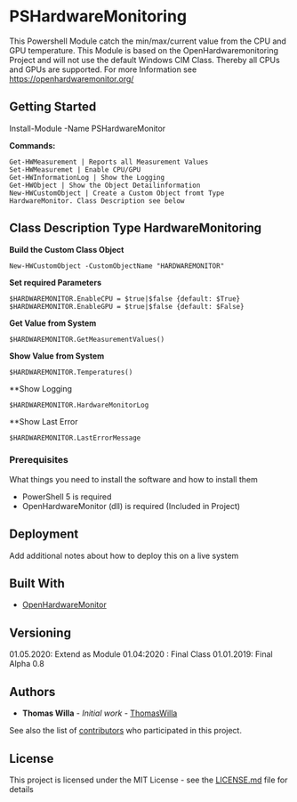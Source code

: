 # PSHardwareMonitoring

This Powershell Module catch the min/max/current value from the CPU and GPU temperature. This Module is based on the OpenHardwaremonitoring Project and will not use the default Windows CIM Class. Thereby all CPUs and GPUs are supported. For more Information see https://openhardwaremonitor.org/

## Getting Started

Install-Module -Name PSHardwareMonitor

**Commands:**
```
Get-HWMeasurement | Reports all Measurement Values
Set-HWMeasuremet | Enable CPU/GPU
Get-HWInformationLog | Show the Logging
Get-HWObject | Show the Object Detailinformation
New-HWCustomObject | Create a Custom Object fromt Type HardwareMonitor. Class Description see below
```

## Class Description Type HardwareMonitoring


**Build the Custom Class Object**
```
New-HWCustomObject -CustomObjectName "HARDWAREMONITOR"
```

**Set required Parameters**
```
$HARDWAREMONITOR.EnableCPU = $true|$false {default: $True}
$HARDWAREMONITOR.EnableGPU = $true|$false {default: $False}
```

**Get Value from System**
```
$HARDWAREMONITOR.GetMeasurementValues()
```

**Show Value from System**
```
$HARDWAREMONITOR.Temperatures()
```

**Show Logging
```
$HARDWAREMONITOR.HardwareMonitorLog
```

**Show Last Error
```
$HARDWAREMONITOR.LastErrorMessage
```


### Prerequisites

What things you need to install the software and how to install them

* PowerShell 5 is required
* OpenHardwareMonitor (dll) is required (Included in Project)


## Deployment

Add additional notes about how to deploy this on a live system

## Built With

* [OpenHardwareMonitor](https://openhardwaremonitor.org/)


## Versioning
01.05.2020: Extend as Module
01.04:2020 : Final Class
01.01.2019: Final Alpha 0.8


## Authors

* **Thomas Willa** - *Initial work* - [ThomasWilla](https://github.com/ThomasWilla)

See also the list of [contributors](https://github.com/ThomasWilla/PSHardwareMonitoring/graphs/contributors) who participated in this project.

## License

This project is licensed under the MIT License - see the [LICENSE.md](LICENSE.md) file for details
